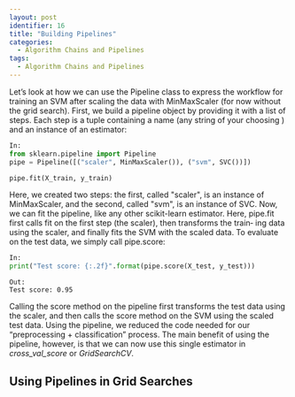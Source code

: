 ```yaml
---
layout: post
identifier: 16
title: "Building Pipelines"
categories:
  - Algorithm Chains and Pipelines
tags:
  - Algorithm Chains and Pipelines
---
```


Let’s look at how we can use the Pipeline class to express the workflow for training an SVM after scaling the data with MinMaxScaler (for now without the grid search). First, we build a pipeline object by providing it with a list of steps. Each step is a tuple containing a name (any string of your choosing ) and an instance of an estimator:

```python
In:
from sklearn.pipeline import Pipeline
pipe = Pipeline([("scaler", MinMaxScaler()), ("svm", SVC())])

pipe.fit(X_train, y_train)
```

Here, we created two steps: the first, called "scaler", is an instance of MinMaxScaler, and the second, called "svm", is an instance of SVC. Now, we can fit the pipeline, like any other scikit-learn estimator. Here, pipe.fit first calls fit on the first step (the scaler), then transforms the train‐ ing data using the scaler, and finally fits the SVM with the scaled data. To evaluate on the test data, we simply call pipe.score:

```python
In:
print("Test score: {:.2f}".format(pipe.score(X_test, y_test)))
```
```text
Out:
Test score: 0.95
```

Calling the score method on the pipeline first transforms the test data using the scaler, and then calls the score method on the SVM using the scaled test data. Using the pipeline, we reduced the code needed for our “preprocessing + classification” process. The main benefit of using the pipeline, however, is that we can now use this single estimator in *cross_val_score* or *GridSearchCV*.

## Using Pipelines in Grid Searches